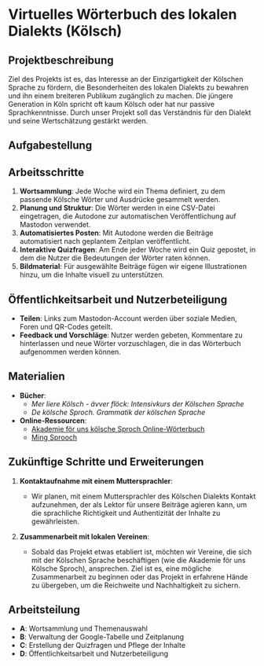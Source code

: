# Virtuelles Wörterbuch des lokalen Dialekts (Kölsch)

## Projektbeschreibung
Ziel des Projekts ist es, das Interesse an der Einzigartigkeit der Kölschen Sprache zu fördern, die Besonderheiten des lokalen Dialekts zu bewahren und ihn einem breiteren Publikum zugänglich zu machen. Die jüngere Generation in Köln spricht oft kaum Kölsch oder hat nur passive Sprachkenntnisse. Durch unser Projekt soll das Verständnis für den Dialekt und seine Wertschätzung gestärkt werden.

## Aufgabestellung

## Arbeitsschritte
1. **Wortsammlung**: Jede Woche wird ein Thema definiert, zu dem passende Kölsche Wörter und Ausdrücke gesammelt werden.
2. **Planung und Struktur**: Die Wörter werden in eine CSV-Datei eingetragen, die Autodone zur automatischen Veröffentlichung auf Mastodon verwendet. 
3. **Automatisiertes Posten**: Mit Autodone werden die Beiträge automatisiert nach geplantem Zeitplan veröffentlicht.
4. **Interaktive Quizfragen**: Am Ende jeder Woche wird ein Quiz gepostet, in dem die Nutzer die Bedeutungen der Wörter raten können.
5. **Bildmaterial**: Für ausgewählte Beiträge fügen wir eigene Illustrationen hinzu, um die Inhalte visuell zu unterstützen.

## Öffentlichkeitsarbeit und Nutzerbeteiligung
- **Teilen**: Links zum Mastodon-Account werden über soziale Medien, Foren und QR-Codes geteilt.
- **Feedback und Vorschläge**: Nutzer werden gebeten, Kommentare zu hinterlassen und neue Wörter vorzuschlagen, die in das Wörterbuch aufgenommen werden können.

## Materialien
- **Bücher**:
  - *Mer liere Kölsch - ävver flöck: Intensivkurs der Kölschen Sprache*
  - *De kölsche Sproch. Grammatik der kölschen Sprache*
- **Online-Ressourcen**:
  - [Akademie för uns kölsche Sproch Online-Wörterbuch](https://www.koelsch-akademie.de/veroeffentlichungen/online-woerterbuch)
  - [Ming Sprooch](https://mingsprooch.de/)
 
## Zukünftige Schritte und Erweiterungen

1. **Kontaktaufnahme mit einem Muttersprachler**: 
   - Wir planen, mit einem Muttersprachler des Kölschen Dialekts Kontakt aufzunehmen, der als Lektor für unsere Beiträge agieren kann, um die sprachliche Richtigkeit und Authentizität der Inhalte zu gewährleisten.

2. **Zusammenarbeit mit lokalen Vereinen**:
   - Sobald das Projekt etwas etabliert ist, möchten wir Vereine, die sich mit der Kölschen Sprache beschäftigen (wie die Akademie för uns Kölsche Sproch), ansprechen. Ziel ist es, eine mögliche Zusammenarbeit zu beginnen oder das Projekt in erfahrene Hände zu übergeben, um die Reichweite und Nachhaltigkeit zu sichern.

## Arbeitsteilung
- **A**: Wortsammlung und Themenauswahl
- **B**: Verwaltung der Google-Tabelle und Zeitplanung
- **C**: Erstellung der Quizfragen und Pflege der Inhalte
- **D**: Öffentlichkeitsarbeit und Nutzerbeteiligung
